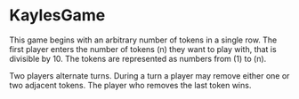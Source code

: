 # KaylesGame

This game begins with an arbitrary number of tokens in a single row. The first player enters the number of tokens (n) they want to play with, that is divisible by 10. The tokens are represented as numbers from (1) to (n).

Two players alternate turns. During a turn a player may remove either one or two adjacent tokens. The player who removes the last token wins.
